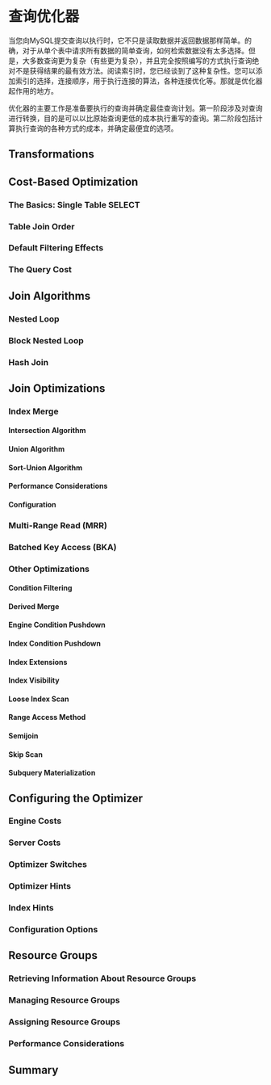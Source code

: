 # 查询优化器

当您向MySQL提交查询以执行时，它不只是读取数据并返回数据那样简单。的确，对于从单个表中请求所有数据的简单查询，如何检索数据没有太多选择。但是，大多数查询更为复杂（有些更为复杂），并且完全按照编写的方式执行查询绝对不是获得结果的最有效方法。阅读索引时，您已经谈到了这种复杂性。您可以添加索引的选择，连接顺序，用于执行连接的算法，各种连接优化等。那就是优化器起作用的地方。

优化器的主要工作是准备要执行的查询并确定最佳查询计划。第一阶段涉及对查询进行转换，目的是可以以比原始查询更低的成本执行重写的查询。第二阶段包括计算执行查询的各种方式的成本，并确定最便宜的选项。

## Transformations

## Cost-Based Optimization

### The Basics: Single Table SELECT

### Table Join Order

### Default Filtering Effects

### The Query Cost

## Join Algorithms

### Nested Loop

### Block Nested Loop

### Hash Join

## Join Optimizations

### Index Merge

#### Intersection Algorithm

#### Union Algorithm

#### Sort-Union Algorithm

#### Performance Considerations

#### Configuration

### Multi-Range Read (MRR)

### Batched Key Access (BKA)

### Other Optimizations

#### Condition Filtering

#### Derived Merge

#### Engine Condition Pushdown

#### Index Condition Pushdown

#### Index Extensions

#### Index Visibility

#### Loose Index Scan

#### Range Access Method

#### Semijoin

#### Skip Scan

#### Subquery Materialization

## Configuring the Optimizer

### Engine Costs

### Server Costs

### Optimizer Switches

### Optimizer Hints

### Index Hints

### Configuration Options

## Resource Groups

### Retrieving Information About Resource Groups

### Managing Resource Groups

### Assigning Resource Groups

### Performance Considerations

## Summary